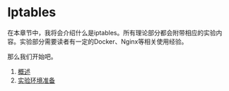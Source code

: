# Iptables

在本章节中，我将会介绍什么是iptables。所有理论部分都会附带相应的实验内容。实验部分需要读者有一定的Docker、Nginx等相关使用经验。

那么我们开始吧。

1. [概述](./what-is-iptables.md)
2. [实验环境准备](./experiment-setup.md)
